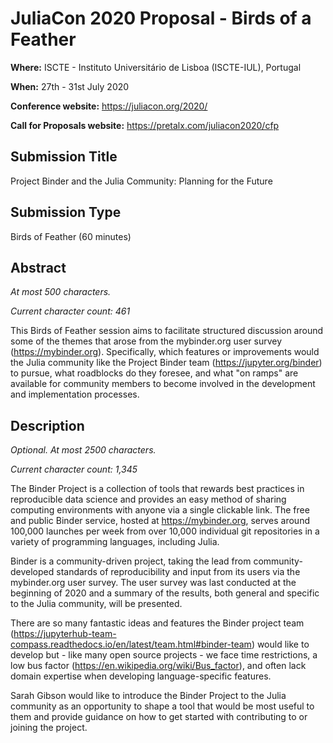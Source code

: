 # JuliaCon 2020 Proposal - Birds of a Feather

**Where:** ISCTE - Instituto Universitário de Lisboa (ISCTE-IUL), Portugal

**When:** 27th - 31st July 2020

**Conference website:** <https://juliacon.org/2020/>

**Call for Proposals website:** <https://pretalx.com/juliacon2020/cfp>

## Submission Title

Project Binder and the Julia Community: Planning for the Future

## Submission Type

Birds of Feather (60 minutes)

## Abstract

_At most 500 characters._

_Current character count: 461_

This Birds of Feather session aims to facilitate structured discussion around some of the themes that arose from the mybinder.org user survey (https://mybinder.org).
Specifically, which features or improvements would the Julia community like the Project Binder team (https://jupyter.org/binder) to pursue, what roadblocks do they foresee, and what "on ramps" are available for community members to become involved in the development and implementation processes.

## Description

_Optional. At most 2500 characters._

_Current character count: 1,345_

The Binder Project is a collection of tools that rewards best practices in reproducible data science and provides an easy method of sharing computing environments with anyone via a single clickable link.
The free and public Binder service, hosted at https://mybinder.org, serves around 100,000 launches per week from over 10,000 individual git repositories in a variety of programming languages, including Julia.

Binder is a community-driven project, taking the lead from community-developed standards of reproducibility and input from its users via the mybinder.org user survey.
The user survey was last conducted at the beginning of 2020 and a summary of the results, both general and specific to the Julia community, will be presented.

There are so many fantastic ideas and features the Binder project team (https://jupyterhub-team-compass.readthedocs.io/en/latest/team.html#binder-team) would like to develop but - like many open source projects - we face time restrictions, a low bus factor (https://en.wikipedia.org/wiki/Bus_factor), and often lack domain expertise when developing language-specific features.

Sarah Gibson would like to introduce the Binder Project to the Julia community as an opportunity to shape a tool that would be most useful to them and provide guidance on how to get started with contributing to or joining the project.
